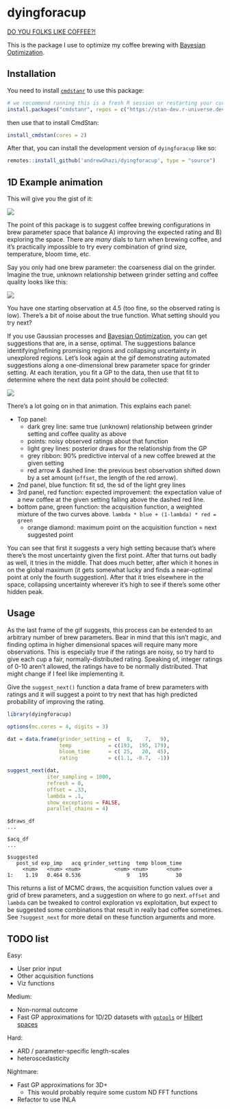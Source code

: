 
<!-- README.md is generated from README.Rmd. Please edit that file -->

# dyingforacup

[DO YOU FOLKS LIKE
COFFEE?!](https://www.youtube.com/watch?v=RJC9DXQAd7U)

<!-- badges: start -->
<!-- badges: end -->

This is the package I use to optimize my coffee brewing with [Bayesian
Optimization](https://www.youtube.com/watch?v=wZODGJzKmD0).

## Installation

You need to install
[`cmdstanr`](https://mc-stan.org/cmdstanr/index.html) to use this
package:

``` r
# we recommend running this is a fresh R session or restarting your current session
install.packages("cmdstanr", repos = c("https://stan-dev.r-universe.dev", getOption("repos")))
```

then use that to install CmdStan:

``` r
install_cmdstan(cores = 2)
```

After that, you can install the development version of `dyingforacup`
like so:

``` r
remotes::install_github('andrewGhazi/dyingforacup', type = "source")
```

## 1D Example animation

This will give you the gist of it:

![](man/figures/out2.gif)

The point of this package is to suggest coffee brewing configurations in
brew parameter space that balance A) improving the expected rating and
B) exploring the space. There are *many* dials to turn when brewing
coffee, and it’s practically impossible to try every combination of
grind size, temperature, bloom time, etc.

Say you only had one brew parameter: the coarseness dial on the grinder.
Imagine the true, unknown relationship between grinder setting and
coffee quality looks like this:

![](man/figures/bo_anim0-fs8.png)

You have one starting observation at 4.5 (too fine, so the observed
rating is low). There’s a bit of noise about the true function. What
setting should you try next?

If you use Gaussian processes and [Bayesian
Optimization](https://www.youtube.com/watch?v=wZODGJzKmD0), you can get
suggestions that are, in a sense, optimal. The suggestions balance
identifying/refining promising regions and collapsing uncertainty in
unexplored regions. Let’s look again at the gif demonstrating automated
suggestions along a one-dimensional brew parameter space for grinder
setting. At each iteration, you fit a GP to the data, then use that fit
to determine where the next data point should be collected:

![](man/figures/out2.gif)

There’s a lot going on in that animation. This explains each panel:

- Top panel:
  - dark grey line: same true (unknown) relationship between grinder
    setting and coffee quality as above
  - points: noisy observed ratings about that function
  - light grey lines: posterior draws for the relationship from the GP
  - grey ribbon: 90% predictive interval of a new coffee brewed at the
    given setting
  - red arrow & dashed line: the previous best observation shifted down
    by a set amount (`offset`, the length of the red arrow).
- 2nd panel, blue function: fit sd, the sd of the light grey lines
- 3rd panel, red function: expected improvement: the expectation value
  of a new coffee at the given setting falling above the dashed red
  line.
- bottom pane, green function: the acquisition function, a weighted
  mixture of the two curves above.
  `lambda * blue + (1-lambda) * red = green`
  - orange diamond: maximum point on the acquisition function = next
    suggested point

You can see that first it suggests a very high setting because that’s
where there’s the most uncertainty given the first point. After that
turns out badly as well, it tries in the middle. That does much better,
after which it hones in on the global maximum (it gets somewhat lucky
and finds a near-optimal point at only the fourth suggestion). After
that it tries elsewhere in the space, collapsing uncertainty wherever
it’s high to see if there’s some other hidden peak.

## Usage

As the last frame of the gif suggests, this process can be extended to
an arbitrary number of brew parameters. Bear in mind that this isn’t
magic, and finding optima in higher dimensional spaces will require many
more observations. This is especially true if the ratings are noisy, so
try hard to give each cup a fair, normally-distributed rating. Speaking
of, integer ratings of 0-10 aren’t allowed, the ratings have to be
normally distributed. That might change if I feel like implementing it.

Give the `suggest_next()` function a data frame of brew parameters with
ratings and it will suggest a point to try next that has high predicted
probability of improving the rating.

``` r
library(dyingforacup)

options(mc.cores = 4, digits = 3)

dat = data.frame(grinder_setting = c(  8,    7,   9), 
                 temp            = c(193,  195, 179),
                 bloom_time      = c( 25,   20,  45),
                 rating          = c(1.1, -0.7,  -1))

suggest_next(dat,
             iter_sampling = 1000, 
             refresh = 0, 
             offset = .33, 
             lambda = .1,
             show_exceptions = FALSE, 
             parallel_chains = 4)
```

    $draws_df
    ...

    $acq_df
    ...

    $suggested
       post_sd exp_imp   acq grinder_setting  temp bloom_time
         <num>   <num> <num>           <num> <num>      <num>
    1:    1.19   0.464 0.536               9   195         30

This returns a list of MCMC draws, the acquisition function values over
a grid of brew parameters, and a suggestion on where to go next.
`offset` and `lambda` can be tweaked to control exploration vs
exploitation, but expect to be suggested some combinations that result
in really bad coffee sometimes. See `?suggest_next` for more detail on
these function arguments and more.

## TODO list

Easy:

- User prior input
- Other acquisition functions
- Viz functions

Medium:

- Non-normal outcome
- Fast GP approximations for 1D/2D datasets with
  [`gptools`](https://github.com/onnela-lab/gptools/tree/main) or
  [Hilbert spaces](https://arxiv.org/abs/2004.11408)

Hard:

- ARD / parameter-specific length-scales
- heteroscedasticity

Nightmare:

- Fast GP approximations for 3D+
  - This would probably require some custom ND FFT functions
- Refactor to use INLA
